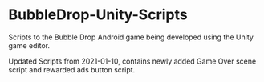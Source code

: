 # BubbleDrop-Unity-Scripts
Scripts to the Bubble Drop Android game being developed using the Unity game editor.

Updated Scripts from 2021-01-10, contains newly added Game Over scene script and rewarded ads button script.
